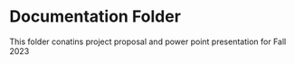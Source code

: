 # Documentation Folder
This folder conatins project proposal and power point presentation for Fall 2023
